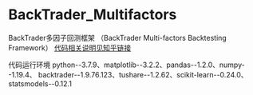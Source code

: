 # BackTrader_Multifactors
BackTrader多因子回测框架 （BackTrader Multi-factors Backtesting Framework）
[代码相关说明见知乎链接](https://zhuanlan.zhihu.com/p/351751730)

代码运行环境
python--3.7.9、matplotlib--3.2.2、pandas--1.2.0、numpy--1.19.4、
backtrader--1.9.76.123、tushare--1.2.62、scikit-learn--0.24.0、statsmodels--0.12.1